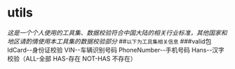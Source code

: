 # utils

_这是一个个人使用的工具集、数据校验符合中国大陆的相关行业标准，其他国家和地区请酌情使用本工具集的数据校验部分_
##`以下为工具集相关信息`
###valid包
IdCard--身份证校验
VIN--车辆识别号码
PhoneNumber--手机号码
Hans--汉字校验（ALL-全部 HAS-存在 NOT-HAS 不存在） 

